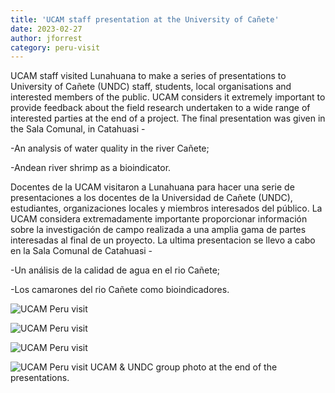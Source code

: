 ```yaml
---
title: 'UCAM staff presentation at the University of Cañete'
date: 2023-02-27
author: jforrest
category: peru-visit
---
```



UCAM staff visited Lunahuana to make a series of presentations to University of Cañete (UNDC) staff, students, local organisations and interested members of the public. 
UCAM considers it extremely important to provide feedback about the field research undertaken to a wide range of interested parties at the end of a project. 
The final presentation was given in the Sala Comunal, in Catahuasi -

-An analysis of water quality in the river Cañete;

-Andean river shrimp as a bioindicator.


Docentes de la UCAM visitaron a Lunahuana para hacer una serie de presentaciones a los docentes de la Universidad de Cañete (UNDC), estudiantes, organizaciones locales y miembros interesados del público. 
La UCAM considera extremadamente importante proporcionar información sobre la investigación de campo realizada a una amplia gama de partes interesadas al final de un proyecto. 
La ultima presentacion se llevo a cabo en la Sala Comunal de Catahuasi -

-Un análisis de la calidad de agua en el rio Cañete;

-Los camarones del rio Cañete como bioindicadores.


![UCAM Peru visit](/assets/posts/Catahuasi1.JPG)


![UCAM Peru visit](/assets/posts/Catahuasi2.JPG)


![UCAM Peru visit](/assets/posts/Catahuasi3.JPG)


![UCAM Peru visit](/assets/posts/Catahuasi4.JPG)
UCAM & UNDC group photo at the end of the presentations.
